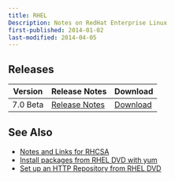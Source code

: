 ```yaml
---
title: RHEL
Description: Notes on RedHat Enterprise Linux
first-published: 2014-01-02
last-modified: 2014-04-05
---
```


Releases
--------

<table class="table table-striped table-bordered table-sm">
	<thead>
		<tr><th>Version</th><th>Release Notes</th><th>Download</th></tr>
	</thead>
	<tbody>
		<tr>
			<td>7.0 Beta</td>
			<td><a href="https://access.redhat.com/site/documentation/en-US/Red_Hat_Enterprise_Linux/7-Beta/html-single/7.0_Release_Notes/index.html">Release Notes</a></td>
			<td><a href="ftp://ftp.redhat.com/redhat/rhel/beta/7/">Download</a></td>
		</tr>
	</tbody>
</table>

See Also
--------

*   [Notes and Links for RHCSA](/docs/rhcsa.html)
*   [Install packages from RHEL DVD with yum](/docs/rhel-yum-install-from-dvd.html)
*   [Set up an HTTP Repository from RHEL DVD](/docs/rhel-setup-http-repository.html)
